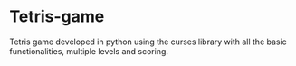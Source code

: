 # Tetris-game
Tetris game developed in python using the curses library with all the basic functionalities, multiple levels and scoring.
